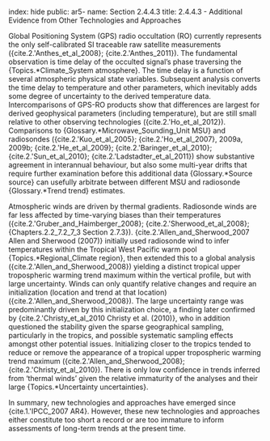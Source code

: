 index: hide
public: ar5-
name: Section 2.4.4.3
title: 2.4.4.3 - Additional Evidence from Other Technologies and Approaches

Global Positioning System (GPS) radio occultation (RO) currently represents the only self-calibrated SI traceable raw satellite measurements ({cite.2.'Anthes_et_al_2008}; {cite.2.'Anthes_2011}). The fundamental observation is time delay of the occulted signal’s phase traversing the {Topics.*Climate_System atmosphere}. The time delay is a function of several atmospheric physical state variables. Subsequent analysis converts the time delay to temperature and other parameters, which inevitably adds some degree of uncertainty to the derived temperature data. Intercomparisons of GPS-RO products show that differences are largest for derived geophysical parameters (including temperature), but are still small relative to other observing technologies ({cite.2.'Ho_et_al_2012}). Comparisons to {Glossary.*Microwave_Sounding_Unit MSU} and radiosondes ({cite.2.'Kuo_et_al_2005}; {cite.2.'Ho_et_al_2007}, 2009a, 2009b; {cite.2.'He_et_al_2009}; {cite.2.'Baringer_et_al_2010}; {cite.2.'Sun_et_al_2010}; {cite.2.'Ladstadter_et_al_2011}) show substantive agreement in interannual behaviour, but also some multi-year drifts that require further examination before this additional data {Glossary.*Source source} can usefully arbitrate between different MSU and radiosonde {Glossary.*Trend trend} estimates.

Atmospheric winds are driven by thermal gradients. Radiosonde winds are far less affected by time-varying biases than their temperatures ({cite.2.'Gruber_and_Haimberger_2008}; {cite.2.'Sherwood_et_al_2008}; {Chapters.2.2_7.2_7_3 Section 2.7.3}). {cite.2.'Allen_and_Sherwood_2007 Allen and Sherwood (2007)} initially used radiosonde wind to infer temperatures within the Tropical West Pacific warm pool {Topics.*Regional_Climate region}, then extended this to a global analysis ({cite.2.'Allen_and_Sherwood_2008}) yielding a distinct tropical upper tropospheric warming trend maximum within the vertical profile, but with large uncertainty. Winds can only quantify relative changes and require an initialization (location and trend at that location) ({cite.2.'Allen_and_Sherwood_2008}). The large uncertainty range was predominantly driven by this initialization choice, a finding later confirmed by {cite.2.'Christy_et_al_2010 Christy et al. (2010)}, who in addition questioned the stability given the sparse geographical sampling, particularly in the tropics, and possible systematic sampling effects amongst other potential issues. Initializing closer to the tropics tended to reduce or remove the appearance of a tropical upper tropospheric warming trend maximum ({cite.2.'Allen_and_Sherwood_2008}; {cite.2.'Christy_et_al_2010}). There is only low confidence in trends inferred from ‘thermal winds’ given the relative immaturity of the analyses and their large {Topics.*Uncertainty uncertainties}.

In summary, new technologies and approaches have emerged since {cite.1.'IPCC_2007 AR4}. However, these new technologies and approaches either constitute too short a record or are too immature to inform assessments of long-term trends at the present time.
